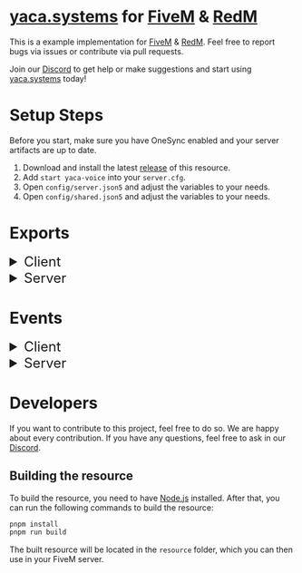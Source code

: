 # [yaca.systems](https://yaca.systems/) for [FiveM](https://fivem.net/) & [RedM](https://redm.net/)

This is a example implementation for [FiveM](https://fivem.net/) & [RedM](https://redm.net/).
Feel free to report bugs via issues or contribute via pull requests.

Join our [Discord](http://discord.yaca.systems/) to get help or make suggestions and start
using [yaca.systems](https://yaca.systems/) today!

# Setup Steps

Before you start, make sure you have OneSync enabled and your server artifacts are up to date.

1. Download and install the latest [release](https://github.com/yaca-systems/fivem-yaca-typescript/releases) of this
   resource.
2. Add `start yaca-voice` into your `server.cfg`.
3. Open `config/server.json5` and adjust the variables to your needs.
4. Open `config/shared.json5` and adjust the variables to your needs.

# Exports

<details>
<summary style="font-size: x-large">Client</summary>

### General

#### `isEnabled(): boolean`

Get the enabled status of the voice system as `boolean`.

#### `getVoiceRange(): int`

Get the current voice range of the player as `int`.

#### `getVoiceRanges(): int[]`

Get all voice ranges as `int[]`.

#### `changeVoiceRange(increase: boolean): void`

Change the voice range of the player to the next range.

#### `setVoiceRange(range: number): void`

Set the voice range of the player.

#### `setVoiceRangeChangeAllowedState(state: boolean): void`

Enable or disable the possibility to change the voice range.

| Parameter | Type      | Description                                    |
|-----------|-----------|------------------------------------------------|
| state     | `boolean` | `true` to allow the voice range change, `false` to disable |

#### `getVoiceRangeChangeAllowedState(): boolean`

Get the voice range change allowed state of the player as `boolean`.

#### `setMaxVoiceRange(range: number): void`

Set the maximum allowed voice range of the player in meters to limit the voice range temporarily.

| Parameter | Type     | Description                                    |
|-----------|-----------|------------------------------------------------|
| range     | `number`  | `-1` to disable the limit, or a number in meters to set the limit |

#### `getMaxVoiceRange(): number`

Get the maximum allowed voice range of the player in meters.

#### `getMicrophoneMuteState(): boolean`

Get the microphone mute state of the player as `boolean`.

#### `getMicrophoneDisabledState(): boolean`

Get the microphone disabled state of the player as `boolean`.

#### `getSoundMuteState(): boolean`

Get the sound mute state of the player as `boolean`.

#### `getSoundDisabledState(): boolean`

Get the sound disabled state of the player as `boolean`.

#### `getPluginState(): string`

Get the current plugin state as `string`.

The state can be one of the following:

- `"NOT_CONNECTED"`: The plugin is not connected
- `"CONNECTED`: The plugin is connected
- `"OUTDATED_VERSION"`: The plugin is not the version set in the dashboard
- `"WRONG_TS_SERVER"`: The user is connected to the wrong Teamspeak server
- `"IN_INGAME_CHANNEL"`: The user is in the ingame channel
- `"IN_EXCLUDED_CHANNEL"`: The user is in an excluded channel

#### `getGlobalErrorLevel(): number`

Get the global error level as `number`.

#### `setSpectatingPlayer(playerId: number | false)`

Set the player to spectate.

| Parameter | Type              | Description       |
|-----------|-------------------|-------------------|
| playerId  | `number \| false` | the player to set |

#### `getSpectatingPlayer(): number`

Get the player the user is spectating as `number`.

#### `setVoiceRangeMarkerColor(red: number, green: number, blue: number, alpha: number)`

Set the voice range marker color.

#### `getVoiceRangeMarkerColor(): [number, number, number, number]`

Get the voice range marker color as `[red, green, blue, alpha]`.

#### `resetVoiceRangeMarkerColor()`

Reset the voice range marker color to the default color defined in the config.

### Radio

#### `enableRadio(state: boolean)`

Enables or disables the radio system.

| Parameter | Type      | Description                                    |
|-----------|-----------|------------------------------------------------|
| state     | `boolean` | `true` to enable the radio, `false` to disable |

#### `isRadioEnabled(): boolean`

Returns whether the radio system is enabled as `boolean`.

#### `changeRadioFrequency(frequency: string)`

Changes the radio frequency of the active channel.

| Parameter | Type     | Description                                |
|-----------|----------|--------------------------------------------|
| frequency | `string` | The frequency to set the active channel to |

#### `changeRadioFrequencyRaw(channel: number, frequency: string)`

Changes the radio frequency.

| Parameter | Type     | Description                                                                           |
|-----------|----------|---------------------------------------------------------------------------------------|
| channel?  | `number` | the channel number. Defaults to the current active channel when no channel is passed. |
| frequency | `string` | the frequency to set the channel to                                                   |

#### `getRadioFrequency(channel: number): string`

Returns the frequency of a radio channel as `string`.

| Parameter | Type     | Description                                                                           |
|-----------|----------|---------------------------------------------------------------------------------------|
| channel?  | `number` | the channel number. Defaults to the current active channel when no channel is passed. |

#### `muteRadioChannel(state?: boolean)`

Mutes the current active radio channel.

| Parameter | Type      | Description                                                                 |
|-----------|-----------|-----------------------------------------------------------------------------|
| state?    | `boolean` | `true` to mute the channel, `false` to unmute. Defaults to switch if not defined |

#### `muteRadioChannelRaw(channel: number, state?: boolean)`

Mutes a radio channel.

| Parameter | Type     | Description                                                                            |
|-----------|----------|----------------------------------------------------------------------------------------|
| channel?  | `number` | the channel to mute. Defaults to the current active channel when no channel is passed. |
| state?    | `boolean` | `true` to mute the channel, `false` to unmute. Defaults to switch if not defined      |

#### `isRadioChannelMuted(channel: number): boolean`

Returns whether a radio channel is muted as `boolean`.

| Parameter | Type     | Description        |
|-----------|----------|--------------------|
| channel   | `number` | the channel number |

#### `setActiveRadioChannel(channel: number): bool`

Changes the active radio channel. Returns whether the operation was successful as `bool`.

| Parameter | Type     | Description           |
|-----------|----------|-----------------------|
| channel   | `number` | the new radio channel |

#### `getActiveRadioChannel(): number`

Returns the active radio channel as `number`.

#### `setSecondaryRadioChannel(channel: number): bool`

Changes the secondary radio channel. Returns whether the operation was successful as `bool`.

| Parameter | Type     | Description           |
|-----------|----------|-----------------------|
| channel   | `number` | the new radio channel |

#### `getSecondaryRadioChannel(): number`

Returns the secondary radio channel as `number`.

#### `changeRadioChannelVolume(higher: boolean): bool`

Changes the volume of the active radio channel. Returns whether the operation was successful as `bool`.

| Parameter | Type      | Description                    |
|-----------|-----------|--------------------------------|
| higher    | `boolean` | whether to increase the volume |

#### `changeRadioChannelVolumeRaw(channel: number, volume: number): bool`

Changes the volume of a radio channel. Returns whether the operation was successful as `bool`.

| Parameter | Type     | Description        |
|-----------|----------|--------------------|
| channel   | `number` | the channel number |
| volume    | `number` | the volume to set  |

#### `getRadioChannelVolume(channel: number): number`

Returns the volume of a radio channel as `number`.

| Parameter | Type     | Description        |
|-----------|----------|--------------------|
| channel   | `number` | the channel number |

#### `changeRadioChannelStereo(): bool`

Changes the stereo mode of the active radio channel. Returns whether the operation was successful as `bool`.

#### `changeRadioChannelStereoRaw(channel: number, stereo: string): bool`

Changes the stereo mode of a radio channel. Returns whether the operation was successful as `bool`.

| Parameter | Type     | Description                                                   |
|-----------|----------|---------------------------------------------------------------|
| channel   | `number` | the channel number                                            |
| stereo    | `string` | the stereo mode (`"MONO_LEFT"`, `"MONO_RIGHT"` or `"STEREO"`) |

#### `getRadioChannelStereo(channel: number): string`

Returns the stereo mode of a radio channel as `string`.

| Parameter | Type     | Description        |
|-----------|----------|--------------------|
| channel   | `number` | the channel number |

#### `radioTalkingStart(state: boolean, channel: number)`

Starts or stops talking on the radio.

| Parameter | Type      | Description                              |
|-----------|-----------|------------------------------------------|
| state     | `boolean` | `true` to start talking, `false` to stop |
| channel   | `number`  | the channel to talk on                   |

#### `setRadioMode(mode: string)`

Sets the radio mode.

| Parameter | Type     | Description                                                      |
|-----------|-----------------------------------------------------------------------------|
| mode      | `string` | the radio mode to set. Can be either `None`, `Direct` or `Tower` |

#### `getRadioMode(): string`

Returns the radio mode as `string`.

### Phone

#### `isInCall(): boolean`

Returns whether the player is in a phone call as a `boolean`.

### Megaphone

#### `getCanUseMegaphone(): boolean`

Returns whether the player can use the megaphone as a `boolean`.

#### `setCanUseMegaphone(state: boolean)`

Sets whether the player can use the megaphone.

| Parameter | Type      | Description                                             |
|-----------|-----------|---------------------------------------------------------|
| state     | `boolean` | `true` to allow using of megaphone, `false` to disallow |

### `useMegaphone(state: boolean)`

Starts or stops using the megaphone.

| Parameter | Type      | Description                            |
|-----------|-----------|----------------------------------------|
| state     | `boolean` | `true` to start using, `false` to stop |

</details>

<details>
<summary style="font-size: x-large">Server</summary>

### General

#### `isEnabled(): boolean`

Get the enabled status of the voice system as `boolean`.

#### `connectToVoice(source: number)`
Connects a player to the voice system.

| Parameter | Type     | Description       |
|-----------|----------|-------------------|
| source    | `number` | the player source |

#### `getPlayerAliveStatus(source: number): bool`

Get the alive status of a player as `bool`.

| Parameter | Type     | Description       |
|-----------|----------|-------------------|
| source    | `number` | the player source |

#### `setPlayerAliveStatus(source: number, state: bool)`

Set the alive status of a player.

| Parameter | Type      | Description         |
|-----------|-----------|---------------------|
| source    | `number`  | the player source   |
| state     | `boolean` | the new alive state |

#### `getPlayerVoiceRange(source: number): number`

Get the voice range of a player as `number`.

| Parameter | Type     | Description       |
|-----------|----------|-------------------|
| source    | `number` | the player source |

#### `setPlayerVoiceRange(source: number, range: number)`

Set the voice range of a player.

| Parameter | Type     | Description                                                               |
|-----------|----------|---------------------------------------------------------------------------|
| source    | `number` | the player source                                                         |
| range     | `number` | The new voice range. Defaults to the default voice range if not provided. |

### Radio

#### `getPlayersInRadioFrequency(frequency: string): int[]`

Returns all players in a radio frequency as `int[]`.

| Parameter | Type     | Description          |
|-----------|----------|----------------------|
| frequency | `string` | the frequency to get |

#### `setPlayerRadioChannel(source: number, channel: number, frequency: string)`

Sets the radio channel of a player.

| Parameter | Type     | Description          |
|-----------|----------|----------------------|
| source    | `number` | the player source    |
| channel   | `number` | the channel to set   |
| frequency | `string` | the frequency to set |

#### `getPlayerHasLongRange(source: number): bool`

Returns whether a player has long range enabled as `bool`.

| Parameter | Type     | Description       |
|-----------|----------|-------------------|
| source    | `number` | the player source |

#### `setPlayerHasLongRange(source: number, state: bool)`

Sets the long range state of a player.

| Parameter | Type      | Description          |
|-----------|-----------|----------------------|
| source    | `number`  | the player source    |
| state     | `boolean` | the long range state |

#### `setSecuredRadioFrequency(state: bool, start: string, end?: string): boolean`

Sets a frequency or a range as secured.

| Parameter | Type      | Description          |
|-----------|-----------|----------------------|
| state     | `boolean` | the secured state    |
| start     | `string`  | the start frequency  |
| end       | `string`  | the end frequency    |

#### `getSecuredRadioFrequencies(): Array<{ start: string, end?: string }>`

Returns all secured radio frequencies as an array of objects.

#### `setPermitRadioFrequency(src: number, state: boolean, start: string, end?: string): boolean`

Sets a frequency or a range as permitted for a specific player.

| Parameter | Type      | Description          |
|-----------|-----------|----------------------|
| src       | `number`  | the player source    |
| state     | `boolean` | the permitted state  |
| start     | `string`  | the start frequency  |
| end       | `string`  | the end frequency    |


#### `getPermittedRadioFrequencies(src: number): Array<{ start: string, end?: string }>`

Returns all permitted radio frequencies for a specific player as an array of objects.

### Phone

#### `callPlayer(source: number, target: number, state: bool)`

Creates a phone call between two players.

| Parameter | Type      | Description              |
|-----------|-----------|--------------------------|
| source    | `number`  | the player source        |
| target    | `number`  | the target player source |
| state     | `boolean` | the state of the call    |

#### `callPlayerOldEffect(source: number, target: number, state: bool)`

Creates a phone call between two players with the old effect.

| Parameter | Type      | Description              |
|-----------|-----------|--------------------------|
| source    | `number`  | the player source        |
| target    | `number`  | the target player source |
| state     | `boolean` | the state of the call    |

#### `muteOnPhone(source: number, state: bool)`

Mutes the player when using the phone.

| Parameter | Type      | Description       |
|-----------|-----------|-------------------|
| source    | `number`  | the player source |
| state     | `boolean` | the mute state    |

#### `enablePhoneSpeaker(source: number, state: bool)`

Enable or disable the phone speaker for a player.

| Parameter | Type      | Description             |
|-----------|-----------|-------------------------|
| source    | `number`  | the player source       |
| state     | `boolean` | the phone speaker state |

#### `isPlayerInCall(source: number): [bool, number[]]`

Returns whether a player is in a phone call as `[bool, number[]]`.

| Parameter | Type     | Description       |
|-----------|----------|-------------------|
| source    | `number` | the player source |

#### `setGlobalErrorLevel(level: number)`

Sets the global error level.

| Parameter | Type     | Description     |
|-----------|----------|-----------------|
| level     | `number` | the error level |

#### `getGlobalErrorLevel(): number`

Returns the global error level as `number`.

#### `getPlayerIngameName(playerId: number): string`

Returns the Teamspeak name of a player by their player ID. If the player or the name is not found, an empty string is returned and an error is logged in Console.

| Parameter | Type     | Description        |
|-----------|----------|--------------------|
| playerId  | `number` | The player source  |

</details>

# Events

<details>
<summary style="font-size: x-large">Client</summary>

### yaca:external:pluginInitialized

The event is triggered when the plugin is initialized.

| Parameter | Type  | Description                                  |
|-----------|-------|----------------------------------------------|
| clientId  | `int` | the client id of the local user in teamspeak |

### yaca:external:pluginStateChanged

The event is triggered when the plugin state changes.

| Parameter | Type     | Description                                  |
|-----------|----------|----------------------------------------------|
| state     | `string` | the current plugin state, as explained below |

The state can be one of the following:

- `"NOT_CONNECTED"`: The plugin is not connected
- `"CONNECTED`: The plugin is connected
- `"OUTDATED_VERSION"`: The plugin is not the version set in the dashboard
- `"WRONG_TS_SERVER"`: The user is connected to the wrong Teamspeak server
- `"IN_INGAME_CHANNEL"`: The user is in the ingame channel
- `"IN_EXCLUDED_CHANNEL"`: The user is in an excluded channel

### yaca:external:voiceRangeUpdate

This event is triggered when the voice range of a player is updated.

| Parameter  | Type  | Description               |
|------------|-------|---------------------------|
| range      | `int` | the newly set voice range |
| rangeIndex | `int` | the index of the range    |

### yaca:external:muteStateChanged

DEPRECATED: Use `yaca:external:microphoneMuteStateChanged` instead.
The event is triggered when the mute state of a player changes.

| Parameter | Type      | Description        |
|-----------|-----------|--------------------|
| state     | `boolean` | the new mute state |

### yaca:external:microphoneMuteStateChanged

The event is triggered when the microphone mute state of a player changes.

| Parameter | Type      | Description        |
|-----------|-----------|--------------------|
| state     | `boolean` | the new mute state |

### yaca:external:microphoneDisabledStateChanged

The event is triggered when the microphone disabled state of a player changes.

| Parameter | Type      | Description        |
|-----------|-----------|--------------------|
| state     | `boolean` | the new mute state |

### yaca:external:soundMuteStateChanged

The event is triggered when the sound mute state of a player changes.

| Parameter | Type      | Description        |
|-----------|-----------|--------------------|
| state     | `boolean` | the new mute state |

### yaca:external:soundDisabledStateChanged

The event is triggered when the sound disabled state of a player changes.

| Parameter | Type      | Description        |
|-----------|-----------|--------------------|
| state     | `boolean` | the new mute state |

### yaca:external:isTalking

The event is triggered when a player starts or stops talking.

| Parameter | Type      | Description           |
|-----------|-----------|-----------------------|
| state     | `boolean` | the new talking state |

### yaca:external:megaphoneState

The event is triggered when the megaphone state of a player changes.

| Parameter | Type      | Description             |
|-----------|-----------|-------------------------|
| state     | `boolean` | the new megaphone state |

### yaca:external:setRadioMuteState

The event is triggered when the radio mute state of a player changes.

| Parameter | Type      | Description                                 |
|-----------|-----------|---------------------------------------------|
| channel   | `number`  | the channel where the mute state is changed |
| state     | `boolean` | the new mute state                          |

### yaca:external:isRadioEnabled

The event is triggered when the radio state of a player changes.

| Parameter | Type      | Description                                                          |
|-----------|-----------|----------------------------------------------------------------------|
| state     | `boolean` | `true` when the radio is enabled, `false` when the radio is disabled |

### yaca:external:changedActiveRadioChannel

The event is triggered when the active radio channel of a player changes.

| Parameter | Type     | Description                  |
|-----------|----------|------------------------------|
| channel   | `number` | the new active radio channel |

### yaca:external:changedSecondaryRadioChannel

The event is triggered when the secondary radio channel of a player changes.

| Parameter | Type     | Description                                       |
|-----------|----------|---------------------------------------------------|
| channel   | `number` | the new active radio channel, or `-1` if disabled |

### yaca:external:setRadioVolume

The event is triggered when the radio volume of a player changes.

| Parameter | Type     | Description           |
|-----------|----------|-----------------------|
| channel   | `number` | the channel to change |
| volume    | `number` | the new volume to set |

### yaca:external:setRadioChannelStereo

The event is triggered when the stereo mode of a radio channel changes.

| Parameter | Type     | Description                                                                                   |
|-----------|----------|-----------------------------------------------------------------------------------------------|
| channel   | `number` | the channel to change                                                                         |
| stereo    | `string` | `"MONO_LEFT"` for the left ear, `"MONO_RIGHT"` for the right ear and `"STEREO"` for both ears |

### yaca:external:setRadioFrequency

The event is triggered when the radio frequency of a player changes.

| Parameter | Type     | Description          |
|-----------|----------|----------------------|
| channel   | `number` | the channel to set   |
| frequency | `string` | the frequency to set |

### yaca:external:isRadioTalking

The event is triggered when a player starts or stops talking on the radio.

| Parameter | Type      | Description                                |
|-----------|-----------|--------------------------------------------|
| state     | `boolean` | the new talking state                      |
| channel   | `number`  | the channel where the player is talking at |

### yaca:external:isRadioReceiving

The event is triggered when a player starts or stops receiving on the radio.

| Parameter | Type      | Description                                    |
|-----------|-----------|------------------------------------------------|
| state     | `boolean` | the new receiver state                         |
| channel   | `number`  | the channel from which the player is receiving |
| playerId  | `number`  | the server ID of the player who is talking     |

### yaca:external:notification

The event is triggered when a notification should be shown.

| Parameter | Type     | Description                                                  |
|-----------|----------|--------------------------------------------------------------|
| message   | `string` | the message to show                                          |
| type      | `string` | the type of the message (`"inform"`, `"error"`, `"success"`) |

Example for custom notification:

```lua
AddEventHandler('yaca:external:notification', function (message, type)
  -- Call your Notifications System here.
end)
```

### yaca:external:channelChanged

The event is triggered when the player changes the channel to the ingame or excluded channel.

| Parameter   | Type     | Description                                                                                                      |
|-------------|----------|------------------------------------------------------------------------------------------------------------------|
| channelType | `string` | `INGAME_CHANNEL` when moving into the ingame channel and `EXCLUDED_CHANNEL` when moving into a excluded channel. |

</details>
<details>
<summary style="font-size: x-large">Server</summary>

### yaca:external:changeMegaphoneState

The event is triggered when the megaphone state of a player changes.

| Parametr | Type      | Description             |
|----------|-----------|-------------------------|
| source   | `int`     | the player source       |
| state    | `boolean` | the new megaphone state |

### yaca:external:phoneCall

The event is triggered when a phone call is started or ended.

| Parameter | Type             | Description                                                                     |
|-----------|------------------|---------------------------------------------------------------------------------|
| source    | `int`            | the player source                                                               |
| target    | `int`            | the target player source                                                        |
| state     | `boolean`        | the new phone call state                                                        |
| filter    | `YacaFilterEnum` | the used filter for the phone call, can be either `PHONE` or `PHONE_HISTORICAL` |

### yaca:external:phoneSpeaker

The event is triggered when the phone speaker state of a player changes.

| Parameter | Type      | Description                 |
|-----------|-----------|-----------------------------|
| source    | `int`     | the player source           |
| state     | `boolean` | the new phone speaker state |

### yaca:external:changedRadioFrequency

The event is triggered when the radio frequency of a player changes.

| Parameter | Type     | Description                             |
|-----------|----------|-----------------------------------------|
| source    | `int`    | the player source                       |
| channel   | `int`    | the channel where the frequency was set |
| frequency | `string` | the frequency to set                    |

### yaca:external:changedRadioMuteState

The event is triggered when the radio mute state of a player changes.

| Parameter | Type      | Description                                  |
|-----------|-----------|----------------------------------------------|
| source    | `int`     | the player source                            |
| channel   | `int`     | the channel where the mute state was changed |
| state     | `boolean` | the new mute state                           |

</details>

# Developers

If you want to contribute to this project, feel free to do so. We are happy about every contribution. If you have any
questions, feel free to ask in our [Discord](http://discord.yaca.systems/).

## Building the resource

To build the resource, you need to have [Node.js](https://nodejs.org/) installed. After that, you can run the following
commands to build the resource:

```bash
pnpm install
pnpm run build
```

The built resource will be located in the `resource` folder, which you can then use in your FiveM server.
